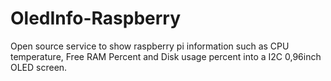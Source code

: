 # OledInfo-Raspberry
Open source service to show raspberry pi information such as CPU temperature, Free RAM Percent and Disk usage percent into a I2C 0,96inch OLED screen.
